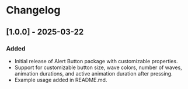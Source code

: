 # Changelog

## [1.0.0] - 2025-03-22
### Added
- Initial release of Alert Button package with customizable properties.
- Support for customizable button size, wave colors, number of waves, animation durations, and active animation duration after pressing.
- Example usage added in README.md.
